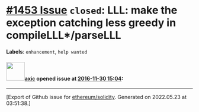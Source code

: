 # [\#1453 Issue](https://github.com/ethereum/solidity/issues/1453) `closed`: LLL: make the exception catching less greedy in compileLLL*/parseLLL
**Labels**: `enhancement`, `help wanted`


#### <img src="https://avatars.githubusercontent.com/u/20340?v=4" width="50">[axic](https://github.com/axic) opened issue at [2016-11-30 15:04](https://github.com/ethereum/solidity/issues/1453):






-------------------------------------------------------------------------------



[Export of Github issue for [ethereum/solidity](https://github.com/ethereum/solidity). Generated on 2022.05.23 at 03:51:38.]
